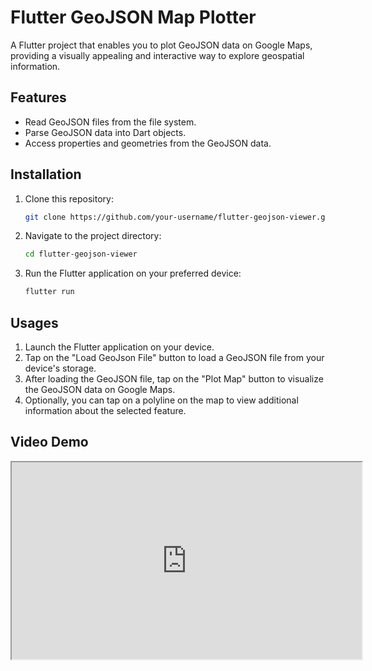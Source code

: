 # Flutter GeoJSON Map Plotter
A Flutter project that enables you to plot GeoJSON data on Google Maps, providing a visually appealing and interactive way to explore geospatial information.

## Features
- Read GeoJSON files from the file system.
- Parse GeoJSON data into Dart objects.
- Access properties and geometries from the GeoJSON data.

## Installation

1. Clone this repository:

   ```bash
   git clone https://github.com/your-username/flutter-geojson-viewer.git
   ```
2. Navigate to the project directory:
   ```bash
   cd flutter-geojson-viewer
   ```
3. Run the Flutter application on your preferred device:
   ```bash
   flutter run
   ```
## Usages
1. Launch the Flutter application on your device.
2. Tap on the "Load GeoJson File" button to load a GeoJSON file from your device's storage.
3. After loading the GeoJSON file, tap on the "Plot Map" button to visualize the GeoJSON data on Google Maps.
4. Optionally, you can tap on a polyline on the map to view additional information about the selected feature.

## Video Demo
<iframe width="560" height="315" src="https://youtu.be/B8o7_z-CwfY?si=s5ZtbQqTi60dEiDy" frameborder="2" allowfullscreen></iframe>



